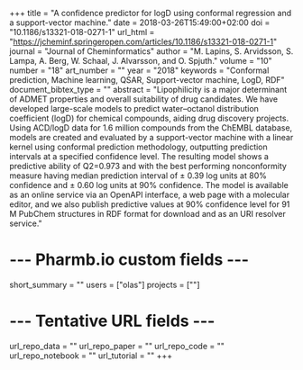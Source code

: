 +++
title = "A confidence predictor for logD using conformal regression and a support-vector machine."
date = 2018-03-26T15:49:00+02:00
doi = "10.1186/s13321-018-0271-1"
url_html = "https://jcheminf.springeropen.com/articles/10.1186/s13321-018-0271-1"
journal = "Journal of Cheminformatics"
author = "M. Lapins, S. Arvidsson, S. Lampa, A. Berg, W. Schaal, J. Alvarsson, and O. Spjuth."
volume = "10"
number = "18"
art_number = ""
year = "2018"
keywords = "Conformal prediction, Machine learning, QSAR, Support-vector machine, LogD, RDF"
document_bibtex_type = ""
abstract = "Lipophilicity is a major determinant of ADMET properties and overall suitability of drug candidates. We have developed large-scale models to predict water–octanol distribution coefficient (logD) for chemical compounds, aiding drug discovery projects. Using ACD/logD data for 1.6 million compounds from the ChEMBL database, models are created and evaluated by a support-vector machine with a linear kernel using conformal prediction methodology, outputting prediction intervals at a specified confidence level. The resulting model shows a predictive ability of Q2=0.973 and with the best performing nonconformity measure having median prediction interval of ± 0.39 log units at 80% confidence and ± 0.60 log units at 90% confidence. The model is available as an online service via an OpenAPI interface, a web page with a molecular editor, and we also publish predictive values at 90% confidence level for 91 M PubChem structures in RDF format for download and as an URI resolver service."
# --- Pharmb.io custom fields ---
short_summary = ""
users = ["olas"]
projects = [""]
# --- Tentative URL fields ---
url_repo_data = ""
url_repo_paper = ""
url_repo_code = ""
url_repo_notebook = ""
url_tutorial = ""
+++
